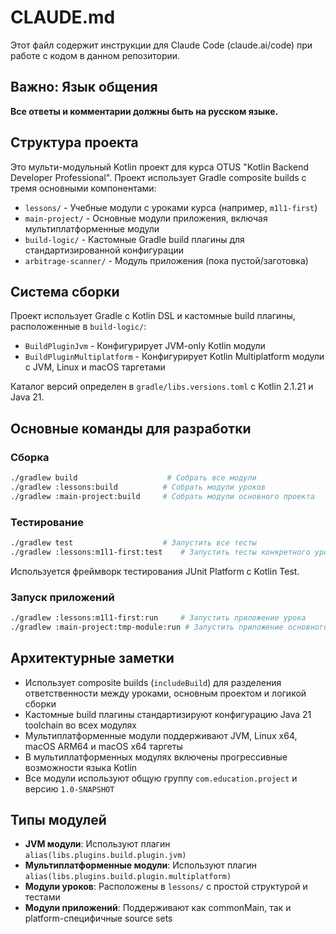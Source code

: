 # CLAUDE.md

Этот файл содержит инструкции для Claude Code (claude.ai/code) при работе с кодом в данном репозитории.

## Важно: Язык общения

**Все ответы и комментарии должны быть на русском языке.**

## Структура проекта

Это мульти-модульный Kotlin проект для курса OTUS "Kotlin Backend Developer Professional". Проект использует Gradle composite builds с тремя основными компонентами:

- `lessons/` - Учебные модули с уроками курса (например, `m1l1-first`)
- `main-project/` - Основные модули приложения, включая мультиплатформенные модули
- `build-logic/` - Кастомные Gradle build плагины для стандартизированной конфигурации
- `arbitrage-scanner/` - Модуль приложения (пока пустой/заготовка)

## Система сборки

Проект использует Gradle с Kotlin DSL и кастомные build плагины, расположенные в `build-logic/`:

- `BuildPluginJvm` - Конфигурирует JVM-only Kotlin модули
- `BuildPluginMultiplatform` - Конфигурирует Kotlin Multiplatform модули с JVM, Linux и macOS таргетами

Каталог версий определен в `gradle/libs.versions.toml` с Kotlin 2.1.21 и Java 21.

## Основные команды для разработки

### Сборка
```bash
./gradlew build                    # Собрать все модули
./gradlew :lessons:build          # Собрать модули уроков
./gradlew :main-project:build     # Собрать модули основного проекта
```

### Тестирование
```bash
./gradlew test                    # Запустить все тесты
./gradlew :lessons:m1l1-first:test    # Запустить тесты конкретного урока
```

Используется фреймворк тестирования JUnit Platform с Kotlin Test.

### Запуск приложений
```bash
./gradlew :lessons:m1l1-first:run     # Запустить приложение урока
./gradlew :main-project:tmp-module:run # Запустить приложение основного проекта
```

## Архитектурные заметки

- Использует composite builds (`includeBuild`) для разделения ответственности между уроками, основным проектом и логикой сборки
- Кастомные build плагины стандартизируют конфигурацию Java 21 toolchain во всех модулях
- Мультиплатформенные модули поддерживают JVM, Linux x64, macOS ARM64 и macOS x64 таргеты
- В мультиплатформенных модулях включены прогрессивные возможности языка Kotlin
- Все модули используют общую группу `com.education.project` и версию `1.0-SNAPSHOT`

## Типы модулей

- **JVM модули**: Используют плагин `alias(libs.plugins.build.plugin.jvm)`
- **Мультиплатформенные модули**: Используют плагин `alias(libs.plugins.build.plugin.multiplatform)`
- **Модули уроков**: Расположены в `lessons/` с простой структурой и тестами
- **Модули приложений**: Поддерживают как commonMain, так и platform-специфичные source sets